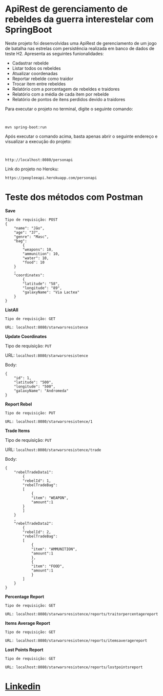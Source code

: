 <h1>ApiRest de gerenciamento de rebeldes da guerra interestelar com SpringBoot </h1>
<p>Neste projeto foi desenvolvidas uma ApiRest de gerenciamento de um jogo de batalha nas estrelas com persistência realizada em banco de dados
de teste H2. Apresenta as seguintes funionalidades:</p>
<ul>
    <li>Cadastrar rebelde</li>
    <li>Listar todos os rebeldes</li>
    <li>Atualizar coordenadas</li>
    <li>Reportar rebelde como traidor</li>
    <li>Trocar item entre rebeldes</li>
    <li>Relatório com a porcentagem de rebeldes e traidores</li>
    <li>Relatório com a média de cada item por rebelde</li>
    <li>Relatório de pontos de itens perdidos devido a traidores</li>
</ul>

<p>Para executar o projeto no terminal, digite o seguinte comando:</p><br>

```
mvn spring-boot:run
```
<p>Após executar o comando acima, basta apenas abrir o seguinte endereço e visualizar a execução do projeto:</p><br>

```
http://localhost:8080/personapi
```
<p>Link do projeto no Heroku:<br>

```
https://peopleeapi.herokuapp.com/personapi
```
<h1>Teste dos métodos com Postman</h1>
<p><b>Save</b><p>


```
Tipo de requisição: POST
{ 
    "name": "Jão", 
    "age": "37", 
    "genre": "Masc", 
    "bag":  
        { 
        "weapons": 10, 
        "ammunition": 10, 
        "water": 10, 
        "food": 10 
    } 
    , 
    "coordinates":  
        { 
        "latitude": "58", 
        "longitude": "89", 
        "galaxyName": "Via Lactea" 
    }     
}

```

<p><b>ListAll</b></p>

```
Tipo de requisição: GET

URL: localhost:8080/starwarsresistence
```


<p><b>Update Coordinates</b></p>

Tipo de requisição: `PUT`

URL: `localhost:8080/starwarsresistence`

Body:

```
{ 
    "id": 1, 
    "latitude": "500", 
    "longitude": "500", 
    "galaxyName": "Andromeda"
}
```

<p><b>Report Rebel</b></p>

```
Tipo de requisição: PUT

URL: localhost:8080/starwarsresistence/1
```

<p><b>Trade Items</b></p>

Tipo de requisição: `PUT`

URL: `localhost:8080/starwarsresistence/trade`

Body:

```
{ 
    "rebelTradeData1": 
        { 
        "rebelId": 1,  
        "rebelTradeBag":  
        [
            { 
            "item": "WEAPON",
            "amount":1 
        }
        ]
    } 
    , 
    "rebelTradeData2": 
        { 
        "rebelId": 2,  
        "rebelTradeBag":  
        [
            { 
            "item": "AMMUNITION",
            "amount":1 
            },
            { 
            "item": "FOOD",
            "amount":1 
            }
        ]
    }     
}
```

<p><b>Percentage Report</b></p>

```
Tipo de requisição: GET

URL: localhost:8080/starwarsresistence/reports/traitorpercentagereport
```

<p><b>Items Average Report</b></p>

```
Tipo de requisição: GET

URL: localhost:8080/starwarsresistence/reports/itemsaveragereport
```

<p><b>Lost Points Report</b></p>

```
Tipo de requisição: GET

URL: localhost:8080/starwarsresistence/reports/lostpointsreport
```

<h1>
<a href="https://www.linkedin.com/in/samuelfavero/">Linkedin</a>
</h1>